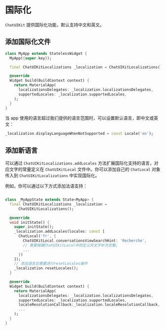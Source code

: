 # 国际化

<Toc />

`ChatUIKit` 提供国际化功能，默认支持中文和英文。

## 添加国际化文件

```dart
class MyApp extends StatelessWidget {
  MyApp({super.key});

  final ChatUIKitLocalizations _localization = ChatUIKitLocalizations();

  @override
  Widget build(BuildContext context) {
    return MaterialApp(
      localizationsDelegates: _localization.localizationsDelegates,
      supportedLocales: _localization.supportedLocales,
    );
  }
}
```

当 app 使用的语言超过我们提供的语言范围时，可以设置默认语言，即中文或英文：

```dart
_localization.displayLanguageWhenNotSupported = const Locale('en');
```

## 添加新语言

可以通过 `ChatUIKitLocalizations.addLocales` 方法扩展国际化支持的语言，对应文字的常量定义在 `ChatUIKitLocal` 文件中。你可以添加自己的 `ChatLocal` 对象传入到 `ChatUIKitLocalizations` 中实现国际化。

例如，你可以通过以下方式添加法语支持：

```dart

class _MyAppState extends State<MyApp> {
  final ChatUIKitLocalizations _localization =
      ChatUIKitLocalizations();

  @override
  void initState() {
    super.initState();
    _localization.addLocales(locales: const [
      ChatLocal('fr', {
        ChatUIKitLocal.conversationsViewSearchHint: 'Recherche',
        // 需要根据ChatUIKitLocal中的定义将文字补充完整。
        ...
      })
    ]);
    // 添加语言后需要进行resetLocales操作
    _localization.resetLocales();
  }

  @override
  Widget build(BuildContext context) {
    return MaterialApp(
      localizationsDelegates: _localization.localizationsDelegates,
      supportedLocales: _localization.supportedLocales,
      localeResolutionCallback:_localization.localeResolutionCallback,
      ...
    );
  }
}
```